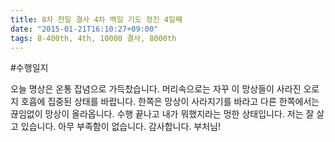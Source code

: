 ```yaml
---
title: 8차 천일 결사 4차 백일 기도 정진 4일째
date: "2015-01-21T16:10:27+09:00"
tags: 8-400th, 4th, 10000 결사, 8000th
---
```


#수행일지

오늘 명상은 온통 잡념으로 가득찼습니다. 머리속으로는 자꾸 이 망상들이 사라진 오로지 호흡에 집중된 상태를 바랍니다. 한쪽은 망상이 사라지기를 바라고 다른 한쪽에서는 끊임없이 망상이 올라옵니다. 수행 끝나고 내가 뭐했지라는 멍한 상태입니다. 저는 잘 살고 있습니다. 아무 부족함이 없습니다. 감사합니다. 부처님!
